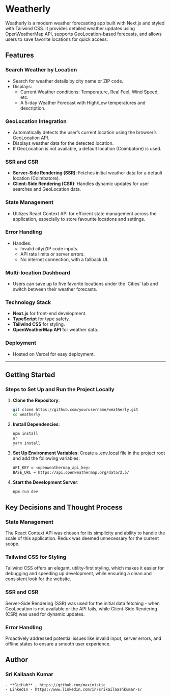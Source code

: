 # Weatherly

Weatherly is a modern weather forecasting app built with Next.js and styled with Tailwind CSS. It provides detailed weather updates using OpenWeatherMap API, supports GeoLocation-based forecasts, and allows users to save favorite locations for quick access. 

## Features

### Search Weather by Location
- Search for weather details by city name or ZIP code.
- Displays:
  - Current Weather conditions: Temperature, Real Feel, Wind Speed, etc.
  - A 5-day Weather Forecast with High/Low temperatures and description.

### GeoLocation Integration
- Automatically detects the user’s current location using the browser’s GeoLocation API.
- Displays weather data for the detected location.
- If GeoLocation is not available, a default location (Coimbatore) is used.

### SSR and CSR
- **Server-Side Rendering (SSR)**: Fetches initial weather data for a default location (Coimbatore).
- **Client-Side Rendering (CSR)**: Handles dynamic updates for user searches and GeoLocation data.

### State Management
- Utilizes React Context API for efficient state management across the application, especially to store favourite locations and settings.

### Error Handling
- Handles:
  - Invalid city/ZIP code inputs.
  - API rate limits or server errors.
  - No internet connection, with a fallback UI.

### Multi-location Dashboard
- Users can save up to five favorite locations under the 'Cities' tab and switch between their weather forecasts.

### Technology Stack
- **Next.js** for front-end development.
- **TypeScript** for type safety.
- **Tailwind CSS** for styling.
- **OpenWeatherMap API** for weather data.

### Deployment
- Hosted on Vercel for easy deployment.

---

## Getting Started

### Steps to Set Up and Run the Project Locally
1. **Clone the Repository**:
   ```bash
   git clone https://github.com/yourusername/weatherly.git
   cd weatherly
2. **Install Dependencies**:
   ```bash
   npm install 
   or
   yarn install
3. **Set Up Environment Variables**:
    Create a .env.local file in the project root and add the following variables:
    ```bash
    API_KEY = <openweathermap_api_key>
    BASE_URL = https://api.openweathermap.org/data/2.5/
4. **Start the Development Server**:
   ```bash
   npm run dev

## Key Decisions and Thought Process

### State Management
The React Context API was chosen for its simplicity and ability to handle the scale of this application. Redux was deemed unnecessary for the current scope.
### Tailwind CSS for Styling
Tailwind CSS offers an elegant, utility-first styling, which makes it easier for debugging and speeding up development, while ensuring a clean and consistent look for the website.
### SSR and CSR
Server-Side Rendering (SSR) was used for the initial data fetching - when GeoLocation is not available or the API fails, while Client-Side Rendering (CSR) was used for dynamic updates.
### Error Handling
Proactively addressed potential issues like invalid input, server errors, and offline states to ensure a smooth user experience.

## Author

### Sri Kailaash Kumar
    - **GitHub** - https://github.com/maximistic
    - LinkedIn - https://www.linkedin.com/in/srikailaashkumar-s/